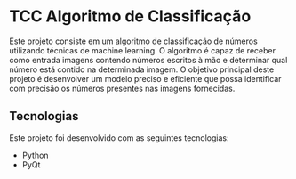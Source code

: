# TCC Algoritmo de Classificação

Este projeto consiste em um algoritmo de classificação de números utilizando técnicas de machine learning. O algoritmo é capaz de receber como entrada imagens contendo números escritos à mão e determinar qual número está contido na determinada imagem. O objetivo principal deste projeto é desenvolver um modelo preciso e eficiente que possa identificar com precisão os números presentes nas imagens fornecidas.

## Tecnologias
Este projeto foi desenvolvido com as seguintes tecnologias:
- Python
- PyQt
